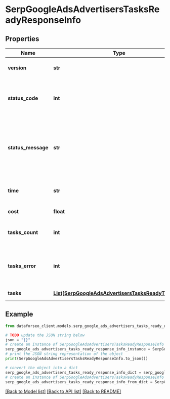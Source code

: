 # SerpGoogleAdsAdvertisersTasksReadyResponseInfo


## Properties

Name | Type | Description | Notes
------------ | ------------- | ------------- | -------------
**version** | **str** | the current version of the API | [optional] 
**status_code** | **int** | general status code you can find the full list of the response codes here | [optional] 
**status_message** | **str** | general informational message you can find the full list of general informational messages here | [optional] 
**time** | **str** | total execution time, seconds | [optional] 
**cost** | **float** | total tasks cost, USD | [optional] 
**tasks_count** | **int** | the number of tasks in the tasks array | [optional] 
**tasks_error** | **int** | the number of tasks in the tasks array returned with an error | [optional] 
**tasks** | [**List[SerpGoogleAdsAdvertisersTasksReadyTaskInfo]**](SerpGoogleAdsAdvertisersTasksReadyTaskInfo.md) | array of tasks | [optional] 

## Example

```python
from dataforseo_client.models.serp_google_ads_advertisers_tasks_ready_response_info import SerpGoogleAdsAdvertisersTasksReadyResponseInfo

# TODO update the JSON string below
json = "{}"
# create an instance of SerpGoogleAdsAdvertisersTasksReadyResponseInfo from a JSON string
serp_google_ads_advertisers_tasks_ready_response_info_instance = SerpGoogleAdsAdvertisersTasksReadyResponseInfo.from_json(json)
# print the JSON string representation of the object
print(SerpGoogleAdsAdvertisersTasksReadyResponseInfo.to_json())

# convert the object into a dict
serp_google_ads_advertisers_tasks_ready_response_info_dict = serp_google_ads_advertisers_tasks_ready_response_info_instance.to_dict()
# create an instance of SerpGoogleAdsAdvertisersTasksReadyResponseInfo from a dict
serp_google_ads_advertisers_tasks_ready_response_info_from_dict = SerpGoogleAdsAdvertisersTasksReadyResponseInfo.from_dict(serp_google_ads_advertisers_tasks_ready_response_info_dict)
```
[[Back to Model list]](../README.md#documentation-for-models) [[Back to API list]](../README.md#documentation-for-api-endpoints) [[Back to README]](../README.md)


